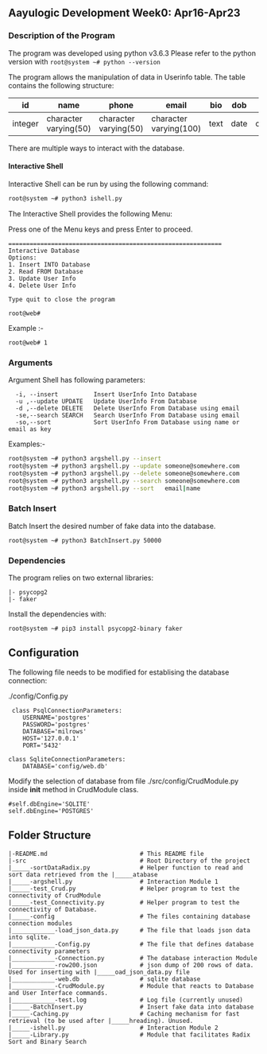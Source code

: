 ## Aayulogic Development Week0: Apr16-Apr23

### Description of the Program

The program was developed using python v3.6.3
Please refer to the python version with `root@system ~# python --version`

The program allows the manipulation of data in Userinfo table. The table contains the following structure:

|id| name| phone| email| bio| dob| gender| address| lat| long| image| hyperlink| 
|---| ---| ---| ---| ---| ---| ---| ---| ---| ---| ---| ---| 
|integer                |character varying(50)  |character varying(50)  |character varying(100) |text                   |date                   |character(1)           |character varying(200) |character varying(100) |character varying(100) |character varying(100) |text                  |

There are multiple ways to interact with the database.

#### Interactive Shell

Interactive Shell can be run by using the following command:
```bash
root@system ~# python3 ishell.py
```
The Interactive Shell provides the following Menu:

Press one of the Menu keys and press Enter to proceed.
```
============================================================
Interactive Database
Options:
1. Insert INTO Database
2. Read FROM Database
3. Update User Info
4. Delete User Info

Type quit to close the program

root@web# 
```
Example :-
```
root@web# 1
```

### Arguments

Argument Shell has following parameters:

```
  -i, --insert          Insert UserInfo Into Database
  -u ,--update UPDATE	Update UserInfo From Database
  -d ,--delete DELETE	Delete UserInfo From Database using email
  -se,--search SEARCH	Search UserInfo From Database using email
  -so,--sort 			Sort UserInfo From Database using name or email as key
 ```
 Examples:-
 ```bash
 root@system ~# python3 argshell.py --insert
 root@system ~# python3 argshell.py --update someone@somewhere.com
 root@system ~# python3 argshell.py --delete someone@somewhere.com
 root@system ~# python3 argshell.py --search someone@somewhere.com
 root@system ~# python3 argshell.py --sort	 email|name
 ```

### Batch Insert

 Batch Insert the desired number of fake data into the database.

 ```
 root@system ~# python3 BatchInsert.py 50000 
 ```

### Dependencies

 The program relies on two external libraries:
 ```
 |- psycopg2
 |- faker
 ```
 Install the dependencies with:

 ```
 root@system ~# pip3 install psycopg2-binary faker
 ```
  
## Configuration

 The following file needs to be modified for establising the database connection:
 
 ./config/Config.py
 
```
 class PsqlConnectionParameters:
    USERNAME='postgres'
    PASSWORD='postgres'
    DATABASE='milrows'
    HOST='127.0.0.1'
    PORT='5432'

class SqliteConnectionParameters:
    DATABASE='config/web.db'
``` 
Modify the selection of database from file ./src/config/CrudModule.py inside __init__ method in CrudModule class.
```
#self.dbEngine='SQLITE' 
self.dbEngine='POSTGRES'
```


## Folder Structure

```
|-README.md                          # This README file
|-src                                # Root Directory of the project
|_____-sortDataRadix.py              # Helper function to read and sort data retrieved from the |_____atabase
|_____-argshell.py                   # Interaction Module 1
|_____-test_Crud.py                  # Helper program to test the connectivity of CrudModule
|_____-test_Connectivity.py	         # Helper program to test the connectivity of Database.
|_____-config                        # The files containing database connection modules
|____________-load_json_data.py      # The file that loads json data into sqlite.
|____________-Config.py              # The file that defines database connectivity parameters
|____________-Connection.py          # The database interaction Module
|____________-row200.json            # json dump of 200 rows of data. Used for inserting with |_____oad_json_data.py file
|____________-web.db                 # sqlite database
|____________-CrudModule.py          # Module that reacts to Database and User Interface commands.
|____________-test.log               # Log file (currently unused)
|_____-BatchInsert.py                # Insert fake data into database
|_____-Caching.py                    # Caching mechanism for fast retrieval (to be used after |_____hreading). Unused.
|_____-ishell.py                     # Interaction Module 2
|_____-Library.py                    # Module that facilitates Radix Sort and Binary Search
```